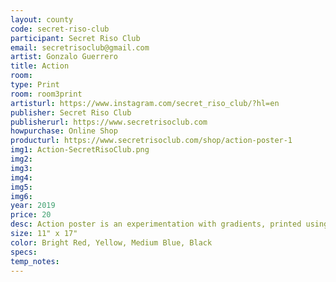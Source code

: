 ```yaml
---
layout: county 
code: secret-riso-club
participant: Secret Riso Club
email: secretrisoclub@gmail.com
artist: Gonzalo Guerrero
title: Action
room: 
type: Print
room: room3print
artisturl: https://www.instagram.com/secret_riso_club/?hl=en
publisher: Secret Riso Club
publisherurl: https://www.secretrisoclub.com
howpurchase: Online Shop
producturl: https://www.secretrisoclub.com/shop/action-poster-1
img1: Action-SecretRisoClub.png
img2: 
img3: 
img4: 
img5: 
img6: 
year: 2019
price: 20
desc: Action poster is an experimentation with gradients, printed using a CYMK simulation. The term action is referring to the movement of the shapes in the design.
size: 11" x 17"
color: Bright Red, Yellow, Medium Blue, Black
specs: 
temp_notes: 
---
```

